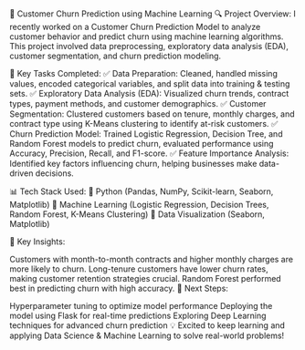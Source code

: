 🚀 Customer Churn Prediction using Machine Learning
🔍 Project Overview:
I recently worked on a Customer Churn Prediction Model to analyze customer behavior and predict churn using machine learning algorithms. This project involved data preprocessing, exploratory data analysis (EDA), customer segmentation, and churn prediction modeling.

📌 Key Tasks Completed:
✅ Data Preparation: Cleaned, handled missing values, encoded categorical variables, and split data into training & testing sets.
✅ Exploratory Data Analysis (EDA): Visualized churn trends, contract types, payment methods, and customer demographics.
✅ Customer Segmentation: Clustered customers based on tenure, monthly charges, and contract type using K-Means clustering to identify at-risk customers.
✅ Churn Prediction Model: Trained Logistic Regression, Decision Tree, and Random Forest models to predict churn, evaluated performance using Accuracy, Precision, Recall, and F1-score.
✅ Feature Importance Analysis: Identified key factors influencing churn, helping businesses make data-driven decisions.

📊 Tech Stack Used:
🔹 Python (Pandas, NumPy, Scikit-learn, Seaborn, Matplotlib)
🔹 Machine Learning (Logistic Regression, Decision Trees, Random Forest, K-Means Clustering)
🔹 Data Visualization (Seaborn, Matplotlib)

🎯 Key Insights:

Customers with month-to-month contracts and higher monthly charges are more likely to churn.
Long-tenure customers have lower churn rates, making customer retention strategies crucial.
Random Forest performed best in predicting churn with high accuracy.
🔗 Next Steps:

Hyperparameter tuning to optimize model performance
Deploying the model using Flask for real-time predictions
Exploring Deep Learning techniques for advanced churn prediction
💡 Excited to keep learning and applying Data Science & Machine Learning to solve real-world problems!
